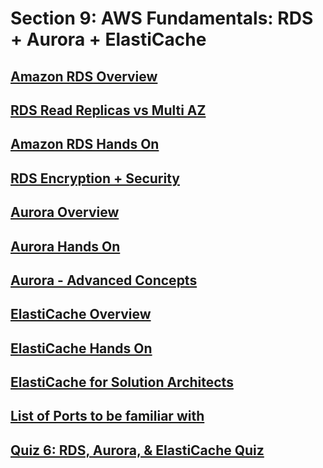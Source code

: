 # Section 9: AWS Fundamentals: RDS + Aurora + ElastiCache


## [Amazon RDS Overview](https://www.udemy.com/course/aws-certified-solutions-architect-associate-saa-c02/learn/lecture/13528150#overview)


## [RDS Read Replicas vs Multi AZ](https://www.udemy.com/course/aws-certified-solutions-architect-associate-saa-c02/learn/lecture/18078177#overview)


## [Amazon RDS Hands On](https://www.udemy.com/course/aws-certified-solutions-architect-associate-saa-c02/learn/lecture/13528154#overview)


## [RDS Encryption + Security](https://www.udemy.com/course/aws-certified-solutions-architect-associate-saa-c02/learn/lecture/13528156#overview)


## [Aurora Overview](https://www.udemy.com/course/aws-certified-solutions-architect-associate-saa-c02/learn/lecture/13528160#overview)


## [Aurora Hands On](https://www.udemy.com/course/aws-certified-solutions-architect-associate-saa-c02/learn/lecture/13528162#overview)


## [Aurora - Advanced Concepts](https://www.udemy.com/course/aws-certified-solutions-architect-associate-saa-c02/learn/lecture/26099176#overview)


## [ElastiCache Overview](https://www.udemy.com/course/aws-certified-solutions-architect-associate-saa-c02/learn/lecture/13528166#overview)


## [ElastiCache Hands On](https://www.udemy.com/course/aws-certified-solutions-architect-associate-saa-c02/learn/lecture/13528168#overview)


## [ElastiCache for Solution Architects](https://www.udemy.com/course/aws-certified-solutions-architect-associate-saa-c02/learn/lecture/13528170#overview)


## [List of Ports to be familiar with](https://www.udemy.com/course/aws-certified-solutions-architect-associate-saa-c02/learn/lecture/18630414#overview)


## [Quiz 6: RDS, Aurora, & ElastiCache Quiz](https://www.udemy.com/course/aws-certified-solutions-architect-associate-saa-c02/learn/quiz/5336165#overview)


